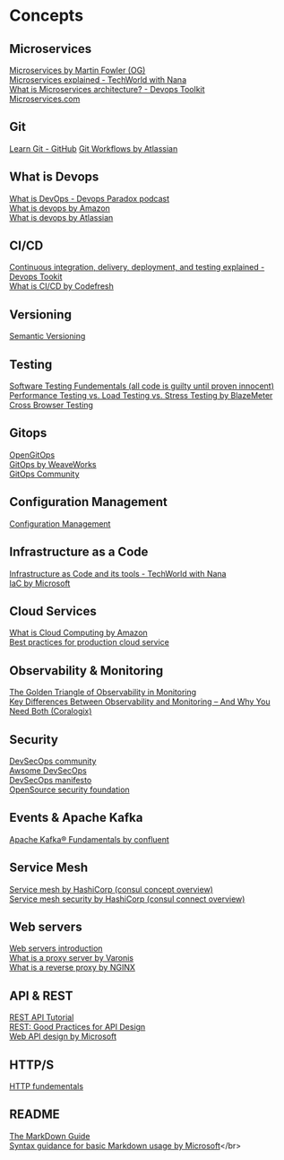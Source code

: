 # Concepts

## Microservices
[Microservices by Martin Fowler (OG)](https://martinfowler.com/articles/microservices.html)</br>
[Microservices explained - TechWorld with Nana](https://www.youtube.com/watch?v=rv4LlmLmVWk&ab_channel=TechWorldwithNana)</br>
[What is Microservices architecture? - Devops Toolkit](https://www.youtube.com/watch?v=F-37_gV2tMs&ab_channel=DevOpsToolkit)</br>
[Microservices.com](https://microservices.io)</br>

## Git
[Learn Git - GitHub](https://learngitbranching.js.org)
[Git Workflows by Atlassian](https://www.atlassian.com/git/tutorials/comparing-workflows)

## What is Devops
[What is DevOps - Devops Paradox podcast](https://podcasts.google.com/feed/aHR0cHM6Ly9kZXZvcHNwYXJhZG94LmxpYnN5bi5jb20vcnNz/episode/OWQ2MmQ2YjBjOWVkMzRjMjBlMGI5ZjFhYTRkODZhYTI?sa=X&ved=0CAUQkfYCahcKEwigzsnbidH5AhUAAAAAHQAAAAAQAQ)</br>
[What is devops by Amazon](https://aws.amazon.com/devops/what-is-devops/)</br>
[What is devops by Atlassian](https://www.atlassian.com/devops)</br>

## CI/CD
[Continuous integration, delivery, deployment, and testing explained - Devops Tookit](https://www.youtube.com/watch?v=0ivcSjpUzl4&ab_channel=DevOpsToolkit)</br>
[What is CI/CD by Codefresh](https://codefresh.io/continuous-integration/continuous-integration-delivery-pipeline-important/?utm_source=google&amp;utm_medium=cpc&amp;utm_campaign=docker-ci-cd&amp;utm_term=ci%20cd%20tools&amp;gclid=Cj0KCQjw6sHzBRCbARIsAF8FMpVQCgsC9ozvQGx0wuzZK6h1WAeH0tafDfyg-_H23L0eHSiRgajxIdEaAmkeEALw_wcB)</br>

## Versioning
[Semantic Versioning](https://semver.org)

## Testing
[Software Testing Fundementals (all code is guilty until proven innocent)](https://softwaretestingfundamentals.com/)</br>
[Performance Testing vs. Load Testing vs. Stress Testing by BlazeMeter](https://www.blazemeter.com/blog/performance-testing-vs-load-testing-vs-stress-testing)</br>
[Cross Browser Testing](https://www.softwaretestinghelp.com/how-is-cross-browser-testing-performed/)</br>

## Gitops
[OpenGitOps](https://opengitops.dev/about)</br>
[GitOps by WeaveWorks](https://www.gitops.tech)</br>
[GitOps Community](https://gitops-community.github.io)</br>

## Configuration Management
[Configuration Management](https://continuousdelivery.com/foundations/configuration-management/)</br>

## Infrastructure as a Code
[Infrastructure as Code and its tools - TechWorld with Nana](https://www.youtube.com/watch?v=POPP2WTJ8es&ab_channel=TechWorldwithNana)</br>
[IaC by Microsoft](https://docs.microsoft.com/en-us/azure/devops/learn/what-is-infrastructure-as-code)</br>

## Cloud Services
[What is Cloud Computing by Amazon](https://aws.amazon.com/what-is-cloud-computing/)</br>
[Best practices for production cloud service](https://medium.com/@crismerritt/dont-overlook-these-8-essential-best-practices-for-production-cloud-services-9b2145f5cb1e)</br>

## Observability & Monitoring
[The Golden Triangle of Observability in Monitoring](https://devops.com/metrics-logs-and-traces-the-golden-triangle-of-observability-in-monitoring/)</br>
[Key Differences Between Observability and Monitoring – And Why You Need Both (Coralogix)](https://coralogix.com/blog/key-differences-between-observability-and-monitoring-and-why-you-need-both/)</br>

## Security
[DevSecOps community](https://github.com/devsecops/devsecops)</br>
[Awsome DevSecOps](https://github.com/devsecops/awesome-devsecops)</br>
[DevSecOps manifesto](https://www.devsecops.org/)</br>
[OpenSource security foundation](https://openssf.org)</br>

## Events & Apache Kafka
[Apache Kafka® Fundamentals by confluent](https://www.youtube.com/watch?v=-DyWhcX3Dpc&list=PLa7VYi0yPIH2PelhRHoFR5iQgflg-y6JA)</br>

## Service Mesh
[Service mesh by HashiCorp (consul concept overview)](https://www.youtube.com/watch?v=8T8t4-hQY74&t=1s)</br>
[Service mesh security by HashiCorp (consul connect overview)](https://www.youtube.com/watch?v=mxeMdl0KvBI)</br>

## Web servers
[Web servers introduction](https://developer.mozilla.org/en-US/docs/Learn/Common_questions/What_is_a_web_server)</br>
[What is a proxy server by Varonis](https://www.varonis.com/blog/what-is-a-proxy-server/)</br>
[What is a reverse proxy by NGINX](https://www.nginx.com/resources/glossary/reverse-proxy-server/)</br>

## API & REST
[REST API Tutorial](https://restfulapi.net)</br>
[REST: Good Practices for API Design](https://medium.com/hashmapinc/rest-good-practices-for-api-design-881439796dc9)</br>
[Web API design by Microsoft](https://docs.microsoft.com/en-us/azure/architecture/best-practices/api-design)</br>

## HTTP/S
[HTTP fundementals](https://developer.mozilla.org/en-US/docs/Web/HTTP/Basics_of_HTTP)</br>

## README
[The MarkDown Guide](https://markdown-guide.readthedocs.io/en/latest/index.html)</br>
[Syntax guidance for basic Markdown usage by Microsoft](https://docs.microsoft.com/en-us/azure/devops/project/wiki/markdown-guidance?view=azure-devops#:~:text=In%20a%20Markdown%20file%20or,text%20on%20a%20new%20line.)</br>